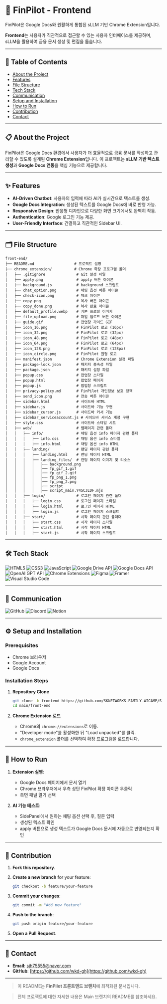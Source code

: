# 🚀 FinPilot - Frontend

FinPilot은 Google Docs와 원활하게 통합된 sLLM 기반 Chrome Extension입니다. 

**Frontend**는 사용자가 직관적으로 접근할 수 있는 사용자 인터페이스를 제공하며, sLLM을 활용하여 금융 문서 생성 및 편집을 돕습니다.

---

## 📖 Table of Contents
- [About the Project](#-about-the-project)
- [Features](#-features)
- [File Structure](#-file-structure)
- [Tech Stack](#-tech-stack)
- [Communication](#-communication)
- [Setup and Installation](#%EF%B8%8F-setup-and-installation)
- [How to Run](#-how-to-run)
- [Contribution](#-contribution)
- [Contact](#-contact)

---

## 📋 About the Project

FinPilot은 Google Docs 환경에서 사용자가 더 효율적으로 금융 문서를 작성하고 관리할 수 있도록 설계된 **Chrome Extension**입니다. 
이 프로젝트는 **sLLM 기반 텍스트 생성**과 **Google Docs 연동**을 핵심 기능으로 제공합니다.

---

## ✨ Features

- **AI-Driven Chatbot**: 사용자의 입력에 따라 AI가 실시간으로 텍스트를 생성.
- **Google Docs Integration**: 생성된 텍스트를 Google Docs에 바로 반영 가능.
- **Responsive Design**: 반응형 디자인으로 다양한 화면 크기에서도 완벽히 작동.
- **Authentication**: Google 로그인 기능 제공.
- **User-Friendly Interface**: 간결하고 직관적인 Sidebar UI.

---

## 🗂 File Structure

```
front-end/
├── README.md                  # 프로젝트 설명
├── chrome_extension/          # Chrome 확장 프로그램 폴더
│   ├── .gitignore              # Git 설정 파일
│   ├── apply.png               # apply 버튼 아이콘
│   ├── background.js           # background 스크립트
│   ├── chat_option.png         # 채팅 옵션 버튼 아이콘
│   ├── check-icon.png          # 체크 아이콘
│   ├── copy.png                # 복사 버튼 아이콘
│   ├── copy_done.png           # 복사 완료 아이콘
│   ├── default_profile.webp    # 기본 프로필 이미지
│   ├── file_upload.png         # 파일 업로드 버튼 아이콘
│   ├── guide.gif               # 팝업창 가이드 GIF
│   ├── icon_16.png             # FinPilot 로고 (16px)
│   ├── icon_32.png             # FinPilot 로고 (32px)
│   ├── icon_48.png             # FinPilot 로고 (48px)
│   ├── icon_64.png             # FinPilot 로고 (64px)
│   ├── icon_128.png            # FinPilot 로고 (128px)
│   ├── icon_circle.png         # FinPilot 원형 로고
│   ├── manifest.json           # Chrome Extension 설정 파일
│   ├── package-lock.json       # 패키지 종속성 파일
│   ├── package.json            # 패키지 설정 파일
│   ├── popup.css               # 팝업창 스타일
│   ├── popup.html              # 팝업창 페이지
│   ├── popup.js                # 팝업창 스크립트
│   ├── privacy-policy.md       # FinPilot 개인정보 보호 정책
│   ├── send_icon.png           # 전송 버튼 아이콘
│   ├── sidebar.html            # 사이드바 HTML
│   ├── sidebar.js              # 사이드바 기능 구현
│   ├── sidebar_cursor.js       # 사이드바 커서 기능
│   ├── sidebar_serviceaccount.js # 사이드바 서비스 계정 구현
│   ├── style.css               # 사이드바 스타일 시트
│   ├── web/                    # 웹페이지 관련 폴더
│   │   ├── info/               # 채팅 옵션 info 페이지 관련 폴더
│   │   │   ├── info.css        # 채팅 옵션 info 스타일
│   │   │   ├── info.html       # 채팅 옵션 info HTML
│   │   ├── landing/            # 랜딩 페이지 관련 폴더 
│   │   │   ├── landing.html    # 랜딩 페이지 HTML
│   │   │   ├── landing_files/  # 랜딩 페이지 이미지 및 리소스
│   │   │   │   ├── background.png
│   │   │   │   ├── fp_gif_1.gif
│   │   │   │   ├── fp_gif_2.gif
│   │   │   │   ├── fp_png_1.png
│   │   │   │   ├── fp_png_2.png
│   │   │   │   ├── script
│   │   │   │   ├── script_main.Y4SCJLDF.mjs
│   │   ├── login/              # 로그인 페이지 관련 폴더
│   │   │   ├── login.css       # 로그인 페이지 스타일
│   │   │   ├── login.html      # 로그인 페이지 HTML
│   │   │   ├── login.js        # 로그인 페이지 스크립트
│   │   ├── start/              # 시작 페이지 관련 폴더더
│   │   │   ├── start.css       # 시작 페이지 스타일
│   │   │   ├── start.html      # 시작 페이지 HTML
│   │   │   ├── start.js        # 시작 페이지 스크립트
```

---

## 🛠 Tech Stack

![HTML5](https://img.shields.io/badge/HTML5-E34F26?style=for-the-badge&logo=html5&logoColor=white)
![CSS3](https://img.shields.io/badge/CSS3-1572B6?style=for-the-badge&logo=css3&logoColor=white)
![JavaScript](https://img.shields.io/badge/JavaScript-F7DF1E?style=for-the-badge&logo=javascript&logoColor=black)
![Google Drive API](https://img.shields.io/badge/Google%20Drive%20API-4285F4?style=for-the-badge&logo=googledrive&logoColor=white)
![Google Docs API](https://img.shields.io/badge/Google%20Docs%20API-4285F4?style=for-the-badge&logo=google&logoColor=white)
![OpenAI GPT API](https://img.shields.io/badge/OpenAI%20API-412991?style=for-the-badge&logo=openai&logoColor=white)
![Chrome Extensions](https://img.shields.io/badge/Chrome%20Extensions-4285F4?style=for-the-badge&logo=googlechrome&logoColor=white)
![Figma](https://img.shields.io/badge/Figma-F24E1E?style=for-the-badge&logo=figma&logoColor=white)
![Framer](https://img.shields.io/badge/Framer-0055FF?style=for-the-badge&logo=framer&logoColor=white)
![Visual Studio Code](https://img.shields.io/badge/Visual%20Studio%20Code-007ACC?style=for-the-badge&logo=visualstudiocode&logoColor=white)


---

## 📢 Communication

![GitHub](https://img.shields.io/badge/GitHub-181717?style=for-the-badge&logo=github&logoColor=white)
![Discord](https://img.shields.io/badge/Discord-5865F2?style=for-the-badge&logo=discord&logoColor=white)
![Notion](https://img.shields.io/badge/Notion-000000?style=for-the-badge&logo=notion&logoColor=white)

---

## ⚙️ Setup and Installation

### Prerequisites
- Chrome 브라우저
- Google Account
- Google Docs

### Installation Steps
1. **Repository Clone**
   ```bash
   git clone -b frontend https://github.com/SKNETWORKS-FAMILY-AICAMP/SKN05-FINAL-3TEAM.git
   cd main/front-end
   ```

2. **Chrome Extension 로드**
   - Chrome의 `chrome://extensions`로 이동.
   - "Developer mode"를 활성화한 뒤 "Load unpacked"를 클릭.
   - `chrome_extension` 폴더를 선택하여 확장 프로그램을 로드합니다.

---

## 🚀 How to Run

1. **Extension 실행**:
   - Google Docs 페이지에서 문서 열기
   - Chrome 브라우저에서 우측 상단 FinPilot 확장 아이콘 우클릭
   - 측면 패널 열기 선택

2. **AI 기능 테스트**:
   - SidePanel에서 원하는 채팅 옵션 선택 후, 질문 입력
   - 생성된 텍스트 확인
   - apply 버튼으로 생성 텍스트가 Google Docs 문서에 자동으로 반영되는지 확인

---

## 🤝 Contribution

1. **Fork this repository**.
2. **Create a new branch** for your feature:
   ```bash
   git checkout -b feature/your-feature
   ```

3. **Commit your changes**:
   ```bash
   git commit -m "Add new feature"
   ```

4. **Push to the branch**:
   ```bash
   git push origin feature/your-feature
   ```

5. **Open a Pull Request**.

---

## 📧 Contact

- **Email**: sjh75555@naver.com
- **GitHub**: [https://github.com/wkd-gh](https://github.com/wkd-gh)

---

> 이 README는 **FinPilot 프론트엔드 브랜치**에 최적화된 문서입니다. 

> 전체 프로젝트에 대한 자세한 내용은 Main 브랜치의 README를 참조하세요.